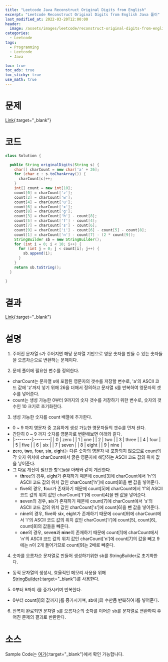 ```yaml
---
title: "Leetcode Java Reconstruct Original Digits from English"
excerpt: "Leetcode Reconstruct Original Digits from English Java 풀이"
last_modified_at: 2022-03-20T12:00:00
header:
  image: /assets/images/leetcode/reconstruct-original-digits-from-english.png
categories:
  - Leetcode
tags:
  - Programming
  - Leetcode
  - Java

toc: true
toc_ads: true
toc_sticky: true
use_math: true
---
```

# 문제
[Link](https://leetcode.com/problems/reconstruct-original-digits-from-english/){:target="_blank"}

# 코드
```java
class Solution {

  public String originalDigits(String s) {
    char[] charCount = new char['a' + 26];
    for (char c : s.toCharArray()) {
      charCount[c]++;
    }
    int[] count = new int[10];
    count[0] = charCount['z'];
    count[2] = charCount['w'];
    count[4] = charCount['u'];
    count[6] = charCount['x'];
    count[8] = charCount['g'];
    count[3] = charCount['h'] - count[8];
    count[5] = charCount['f'] - count[4];
    count[7] = charCount['s'] - count[6];
    count[9] = charCount['i'] - count[6] - count[5] - count[8];
    count[1] = charCount['n'] - count[7] - (2 * count[9]);
    StringBuilder sb = new StringBuilder();
    for (int i = 0; i < 10; i++) {
      for (int j = 0; j < count[i]; j++) {
        sb.append(i);
      }
    }
    return sb.toString();
  }

}
```

# 결과
[Link](https://leetcode.com/submissions/detail/663438039/){:target="_blank"}

# 설명
1. 주어진 문자열 s가 주어지면 해당 문자열 기반으로 영문 숫자를 만들 수 있는 숫자들을 오름차순으로 변환하는 문제이다.

2. 문제 풀이에 필요한 변수를 정의한다.
- charCount는 문자열 s에 포함된 영문자의 갯수를 저장할 변수로, 'a'의 ASCII 코드 값에 'z'까지 넣기 위해 26을 더해서 정의하고 문자열 s를 반복하여 영문자의 갯수를 넣어준다.
- count는 생성 가능한 0부터 9까지의 숫자 갯수를 저장하기 위한 변수로, 숫자의 갯수인 10 크기로 초기화한다.

3. 생성 가능한 숫자를 count 배열에 추가한다.
- 0 ~ 9 까지 영문자 중 고유하게 생성 가능한 영문자들의 갯수를 먼저 센다.
- 간단히 0 ~ 9 까지 숫자를 영문자로 변환해보면 아래와 같다.
- |:--------|:--------|
| 0 | zero |
| 1 | one |
| 2 | two |
| 3 | three |
| 4 | four |
| 5 | five |
| 6 | six |
| 7 | seven |
| 8 | eight |
| 9 | nine |
- <b>z</b>ero, t<b>w</b>o, fo<b>u</b>r, si<b>x</b>, ei<b>g</b>ht는 다른 숫자의 영문자 내 포함되지 않으므로 count의 각 숫자 위치에 charCount에서 굵은 영문자에 해당하는 ASCII 코드 값의 위치 값을 넣어준다.
- 그 다음 계산이 필요한 항목들을 아래와 같이 계산한다.
  - t<b>h</b>ree의 경우, eig<b>h</b>t가 존재하기 때문에 count[3]에 charCount에서 'h'의 ASCII 코드 값의 위치 값인 charCount['h']에 count[8]을 뺀 값을 넣어준다.
  - <b>f</b>ive의 경우, <b>f</b>our가 존재하기 때문에 count[5]에 charCount에서 'f'의 ASCII 코드 값의 위치 값인 charCount['f']에 count[4]을 뺀 값을 넣어준다.
  - <b>s</b>even의 경우, <b>s</b>ix가 존재하기 때문에 count[7]에 charCount에서 's'의 ASCII 코드 값의 위치 값인 charCount['s']에 count[6]을 뺀 값을 넣어준다.
  - n<b>i</b>ne의 경우, f<b>i</b>ve와 s<b>i</b>x, e<b>i</b>ght가 존재하기 때문에 count[9]에 charCount에서 'i'의 ASCII 코드 값의 위치 값인 charCount['i']에 count[5], count[6], count[8]의 값들을 빼준다.
  - o<b>n</b>e의 경우, seve<b>n</b>과 <b>n</b>i<b>n</b>e이 존재하기 때문에 count[1]에 charCount에서 'n'의 ASCII 코드 값의 위치 값인 charCount['n']에 count[7]의 값을 빼고 9에는 n이 2개 들어가므로 count[9]는 2배로 빼준다.

4. 숫자를 오름차순 문자열로 만들어 생성하기위한 sb를 StringBuilder로 초기화한다.
- 동적 문자열의 생성시, 효율적인 메모리 사용을 위해 [StringBuilder](https://docs.oracle.com/javase/tutorial/java/data/buffers.html){:target="_blank"}를 사용한다.

5. 0부터 9까지 i를 증가시키며 반복한다.
- 0부터 count[i]의 값까지 j를 증가시키며, sb에 j의 수만큼 반복하여 i를 넣어준다.

6. 반복이 완료되면 문자열 s를 오름차순의 숫자를 이어준 sb를 문자열로 변환하여 주어진 문제의 결과로 반환한다.

# 소스
Sample Code는 [여기](https://github.com/GracefulSoul/leetcode/blob/master/src/main/java/gracefulsoul/problems/ReconstructOriginalDigitsFromEnglish.java){:target="_blank"}에서 확인 가능합니다.